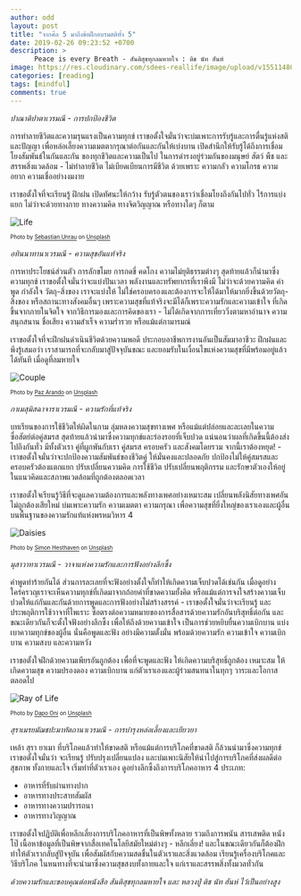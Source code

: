 ```yaml
---
author: odd
layout: post
title: "จากศีล 5 มาถึงข้อฝึกอบรมสติทั้ง 5"
date: 2019-02-26 09:23:52 +0700
description: >
      Peace is every Breath - สันติสุขทุกลมหายใจ : ติช นัท ฮันห์
image: https://res.cloudinary.com/sdees-reallife/image/upload/v1551148018/IMG_20190226_091847632.jpg
categories: [reading]
tags: [mindful]
comments: true
---
```

*ปาณาติปาตาเวรมณี - การปกป้องชีวิต*

การทำลายชีวิตและความรุนแรงเป็นความทุกข์ เราขอตั้งใจมั่นว่าจะบ่มเพาะการรับรู้และการตื่นรู้แห่งสติและปัญญา เพื่อหล่อเลี้ยงความเมตตากรุณาต่อกันและกันให้เบ่งบาน เปิดสำนึกให้รับรู้ได้ถึงการเชื่อมโยงสัมพันธ์ในกันและกัน ของทุกชีวิตและความเป็นไป ในการดำรงอยู่ร่วมกันของมนุษย์ สัตว์ พืช และสรรพสิ่งแวดล้อม - ไม่ทำลายชีวิต ไม่เบียดเบียนการมีชีวิต ด้วยเพราะ ความกลัว ความโกรธ ความอยาก ความเชื่ออย่างงมงาย

เราขอตั้งใจที่จะเรียนรู้ ฝึกฝน เปิดทัศนะให้กว้าง รับรู้ตัวตนของเราว่าเชื่อมโยงถึงกันไปทั่ว ไร้การแบ่งแยก ไม่ว่าจะด้วยทางกาย ทางความคิด ทางจิตวิญญาณ หรือทางใดๆ ก็ตาม

![Life](https://source.unsplash.com/AAmVGUnUrpU/400x200)

<sup><sub>Photo by [Sebastian Unrau](https://unsplash.com/@sebastian_unrau) on [Unsplash](https://unsplash.com/)</sub></sup>

*อทินนาทานาเวรมณี - ความสุขอันแท้จริง*

การหาประโยชน์ส่วนตัว การลักขโมย การกดขี่ คดโกง ความไม่ยุติธรรมต่างๆ สุดท้ายแล้วก็นำมาซึ่งความทุกข์ เราขอตั้งใจมั่นว่าจะแบ่งปันเวลา พลังงานและทรัพยากรที่เราพึงมี ไม่ว่าจะด้วยความคิด คำพูด กำลังใจ วัตถุ-สิ่งของ เราจะแบ่งให้ ไม่ใช่ครอบครองและต้องการจะให้ได้มาให้มากยิ่งขึ้นด้วยวัตถุ-สิ่งของ หรือสถานะทางสังคมอื่นๆ เพราะความสุขที่แท้จริงจะมีได้ก็เพราะความรักและความเข้าใจ ที่เกิดขึ้นจากภายในจิตใจ จากวิธีการมองและการคิดของเรา - ไม่ได้เกิดจากการเที่ยววิ่งตามหาอำนาจ ความสนุกสนาน ชื่อเสียง ความสำเร็จ ความร่ำรวย หรือแม้แต่กามารมณ์

เราขอตั้งใจที่จะฝึกฝนดำเนินชีวิตด้วยความพอดี ประกอบอาชีพการงานอันเป็นสัมมาอาชีวะ ฝึกฝนและพึงรู้เสมอว่า เราสามารถที่จะกลับมาสู่ปัจจุบันขณะ และยอมรับในเงื่อนไขแห่งความสุขที่มีพร้อมอยู่แล้วได้ทันที เมื่อดูที่ลมหายใจ

![Couple](https://source.unsplash.com/7hy971VUte0/400x200)

<sup><sub>Photo by [Paz Arando](https://unsplash.com/@pazarando) on [Unsplash](https://unsplash.com/)</sub></sup>

*กาเมสุมิสฉาจาราเวรมณี - ความรักที่แท้จริง*

บทเรียนของการใช้ชีวิตให้ผิดในกาม ลุ่มหลงความสุขทางเพศ หรือแม้แต่ปล่อยและละเลยในความซื่อสัตย์ต่อคู่สมรส สุดท้ายแล้วนำมาซึ่งความทุกข์และร่องรอยที่เจ็บปวด แน่นอนว่าผลที่เกิดขึ้นนี้ต้องส่งไปถึงกันทั่ว มีทั้งตัวเรา คู่ที่ผูกพันกับเรา คู่สมรส ครอบครัว และสังคมโดยรวม จากนี้เราต้องหยุด! - เราขอตั้งใจมั่นว่าจะปกป้องความสัมพันธ์ของชีวิตคู่ ให้มั่นคงและปลอดภัย ปกป้องไม่ให้คู่สมรสและครอบครัวต้องแตกแยก ปรับเปลี่ยนความคิด การใช้ชีวิต ปรับเปลี่ยนพฤติกรรม และรักษาตัวเองให้อยู่ในแนวคิดและสภาพแวดล้อมที่ถูกต้องตลอดเวลา

เราขอตั้งใจเรียนรู้วิธีที่จะดูแลความต้องการและพลังทางเพศอย่างเหมาะสม เปลี่ยนพลังนิสัยทางเพศอันไม่ถูกต้องเสียใหม่ บ่มเพาะความรัก ความเมตตา ความกรุณา เพื่อความสุขที่ยิ่งใหญ่ของเราเองและผู้อื่น บนพื้นฐานของความรักแท้แห่งพรหมวิหาร 4

![Daisies](https://source.unsplash.com/ZmSR81REbk0/400x200)

<sup><sub>Photo by [Simon Hesthaven](https://unsplash.com/@orangecow) on [Unsplash](https://unsplash.com/)</sub></sup>

*มุสาวาทาเวรมณี - วาจาแห่งความรักและการฟังอย่างลึกซึ้ง*

คำพูดทำร้ายกันได้ ส่วนการละเลยที่จะฟังอย่างตั้งใจก็ทำให้เกิดความเจ็บปวดได้เช่นกัน เมื่อดูอย่างใคร่ครวญเราจะเห็นความทุกข์ที่เกิดมาจากถ้อยคำที่ขาดความยั้งคิด หรือแม้แต่การจงใจสร้างความเจ็บปวดให้แก่กันและกันด้วยการพูดและการฟังอย่างไม่สร้างสรรค์ - เราขอตั้งใจมั่นว่าจะเรียนรู้ และประพฤติการใช้วาจาที่ไพเราะ ซื่อตรงต่อความหมายของการสื่อสารด้วยความรักอันบริสุทธิ์ต่อกัน และขณะเดียวกันก็จะตั้งใจฟังอย่างลึกซึ้ง เพื่อให้ถึงด้วยความเข้าใจ เป็นการช่วยหยิบยื่นความเบิกบาน แบ่งเบาความทุกข์ของผู้อื่น นั่นคือพูดและฟัง อย่างมีความตั้งมั่น พร้อมด้วยความรัก ความเข้าใจ ความเบิกบาน ความสงบ และความหวัง

เราขอตั้งใจฝึกด้วยความเพียรอันถูกต้อง เพื่อที่จะพูดและฟัง ให้เกิดความบริสุทธิ์ถูกต้อง เหมาะสม ให้เกิดความสุข ความปรองดอง ความเบิกบาน แก่ตัวเราเองและผู้ร่วมสนทนาในทุกๆ วาระและโอกาสตลอดไป

![Ray of Life](https://source.unsplash.com/64tVc0A2_xQ/400x200)

<sup><sub>Photo by [Dapo Oni](https://unsplash.com/@themightyoo) on [Unsplash](https://unsplash.com/)</sub></sup>

*สุราเมรยมัฌชปะมาทัตถานาเวรมณี - การบำรุงหล่อเลี้ยงและเยียวยา*

เหล้า สุรา ยาเมา ที่บริโภคแล้วทำให้ขาดสติ หรือแม้แต่การบริโภคที่ขาดสติ ก็ล้วนนำมาซึ่งความทุกข์ เราขอตั้งใจมั่นว่า จะเรียนรู้ ปรับปรุงเปลี่ยนแปลง และบ่มเพาะนิสัยให้นำไปสู่การบริโภคที่ส่งผลดีต่อสุขภาพ ทั้งกายและใจ เริ่มทำที่ตัวเราเอง ดูอย่างลึกซึ้งถึงการบริโภคอาหาร 4 ประเภท:
- อาหารที่รับผ่านทางปาก
- อาหารทางประสาทสัมผัส
- อาหารทางความปรารถนา
- อาหารทางวิญญาณ

เราขอตั้งใจปฏิบัติเพื่อหลีกเลี่ยงการบริโภคอาหารที่เป็นพิษทั้งหลาย รวมถึงการพนัน สารเสพติด หนังโป๊ เนื้อหาข้อมูลที่เป็นพิษจากสื่อเทคโนโลยีสมัยใหม่ต่างๆ - หลีกเลี่ยง! และในขณะเดียวกันก็ต้องฝึกทำให้ตัวเรากลับสู่ปัจจุบัน เพื่อสัมผัสกับความสดชื่นในตัวเราและสิ่งแวดล้อม เรียนรู้เครื่องบริโภคและวิธีบริโภค ในหนทางที่จะนำมาซึ่งความสุขสงบทั้งกายและใจ แก่เราและสรรพสิ่งทั้งมวลทั่วกัน

*ด้วยความรักและขอบคุณต่อหนังสือ สันติสุขทุกลมหายใจ และ หลวงปู่ ติช นัท ฮันห์ ไว้เป็นอย่างสูง*
